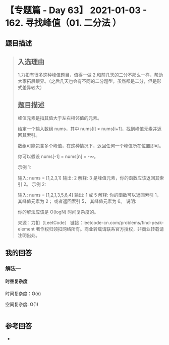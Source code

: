 # 【专题篇 - Day 63】 2021-01-03 - 162. 寻找峰值（01. 二分法 ）

## 题目描述

> ## 入选理由
>
> 1.力扣有很多这种峰值题目，值得一做 2.和前几天的二分不那么一样，帮助大家拓展眼界。（之后几天也会有不同的二分题型，虽然都是二分，但是形式差异较大）
>
> ## 题目描述
>
> 峰值元素是指其值大于左右相邻值的元素。
>
> 给定一个输入数组 nums，其中 nums[i] ≠ nums[i+1]，找到峰值元素并返回其索引。
>
> 数组可能包含多个峰值，在这种情况下，返回任何一个峰值所在位置即可。
>
> 你可以假设 nums[-1] = nums[n] = -∞。
>
> 示例 1:
>
> 输入: nums = [1,2,3,1]
> 输出: 2
> 解释: 3 是峰值元素，你的函数应该返回其索引 2。
> 示例 2:
>
> 输入: nums = [1,2,1,3,5,6,4]
> 输出: 1 或 5
> 解释: 你的函数可以返回索引 1，其峰值元素为 2；
> 或者返回索引 5， 其峰值元素为 6。
> 说明:
>
> 你的解法应该是 O(logN) 时间复杂度的。
>
> 来源：力扣（LeetCode）
> 链接：leetcode-cn.com/problems/find-peak-element
> 著作权归领扣网络所有。商业转载请联系官方授权，非商业转载请注明出处。

## 我的回答

### 解法一

#### 时空复杂度

时间复杂度：O(n)

空间复杂度: O(1)

```JavaScript

```

## 参考回答

-
